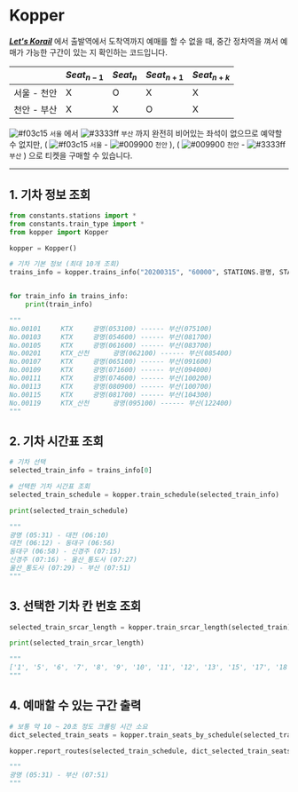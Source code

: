 # Kopper

***[Let's Korail](http://www.letskorail.com/)*** 에서 출발역에서 도착역까지 예매를 할 수 없을 때, 중간 정차역을 껴서 예매가 가능한 구간이 있는 지 확인하는 코드입니다.


| | $Seat_{n-1}$ | $Seat_{n}$ |$Seat_{n+1}$ |$Seat_{n+k}$ |
|-|--------------|------------|-------------|-------------|
| 서울 - 천안 | X | O | X | X |
| 천안 - 부산 | X | X | O | X |


 ![#f03c15](https://placehold.it/10/f03c15/000000?text=+) `서울` 에서  ![#3333ff](https://placehold.it/10/3333ff/000000?text=+) `부산` 까지 완전히 비어있는 좌석이 없으므로 예약할 수 없지만, ( ![#f03c15](https://placehold.it/10/f03c15/000000?text=+) `서울` -  ![#009900](https://placehold.it/10/009900/000000?text=+) `천안` ), ( ![#009900](https://placehold.it/10/009900/000000?text=+) `천안` - ![#3333ff](https://placehold.it/10/3333ff/000000?text=+) `부산` ) 으로 티켓을 구매할 수 있습니다.


-----

## 1. 기차 정보 조회

```python
from constants.stations import *
from constants.train_type import *
from kopper import Kopper

kopper = Kopper()

# 기차 기본 정보 (최대 10개 조회)
trains_info = kopper.trains_info("20200315", "60000", STATIONS.광명, STATIONS.부산, TRAIN_TYPE.KTX)


for train_info in trains_info:
    print(train_info)

"""
No.00101 	 KTX 	 광명(053100) ------ 부산(075100)
No.00103 	 KTX 	 광명(054600) ------ 부산(081700)
No.00105 	 KTX 	 광명(061600) ------ 부산(083700)
No.00201 	 KTX_산천 	 광명(062100) ------ 부산(085400)
No.00107 	 KTX 	 광명(065100) ------ 부산(091600)
No.00109 	 KTX 	 광명(071600) ------ 부산(094000)
No.00111 	 KTX 	 광명(074600) ------ 부산(100200)
No.00113 	 KTX 	 광명(080900) ------ 부산(100700)
No.00115 	 KTX 	 광명(081700) ------ 부산(104300)
No.00119 	 KTX_산천 	 광명(095100) ------ 부산(122400)
"""
```

## 2. 기차 시간표 조회

```python
# 기차 선택
selected_train_info = trains_info[0]

# 선택한 기차 시간표 조회
selected_train_schedule = kopper.train_schedule(selected_train_info) 

print(selected_train_schedule)

"""
광명 (05:31) - 대전 (06:10) 
대전 (06:12) - 동대구 (06:56) 
동대구 (06:58) - 신경주 (07:15) 
신경주 (07:16) - 울산_통도사 (07:27) 
울산_통도사 (07:29) - 부산 (07:51)
"""
```

## 3. 선택한 기차 칸 번호 조회

```python
selected_train_srcar_length = kopper.train_srcar_length(selected_train)

print(selected_train_srcar_length)

"""
['1', '5', '6', '7', '8', '9', '10', '11', '12', '13', '15', '17', '18']
"""
```

## 4. 예매할 수 있는 구간 출력

```python
# 보통 약 10 ~ 20초 정도 크롤링 시간 소요
dict_selected_train_seats = kopper.train_seats_by_schedule(selected_train, selected_train_schedule, selected_train_srcar_length)

kopper.report_routes(selected_train_schedule, dict_selected_train_seats)

"""
광명 (05:31) - 부산 (07:51)
"""
```
